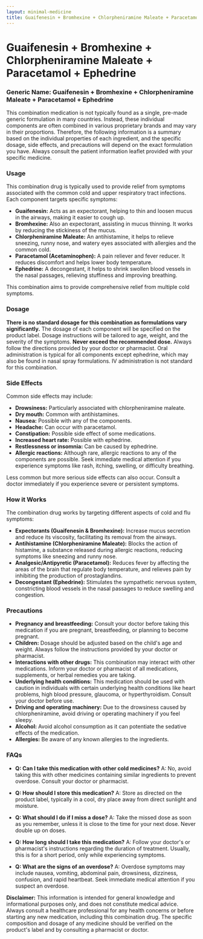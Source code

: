 ```yaml
---
layout: minimal-medicine
title: Guaifenesin + Bromhexine + Chlorpheniramine Maleate + Paracetamol + Ephedrine
---
```


# Guaifenesin + Bromhexine + Chlorpheniramine Maleate + Paracetamol + Ephedrine
### Generic Name:  Guaifenesin + Bromhexine + Chlorpheniramine Maleate + Paracetamol + Ephedrine

This combination medication is not typically found as a single, pre-made generic formulation in many countries.  Instead, these individual components are often combined in various proprietary brands and may vary in their proportions.  Therefore, the following information is a summary based on the individual properties of each ingredient, and the specific dosage, side effects, and precautions will depend on the exact formulation you have. Always consult the patient information leaflet provided with your specific medicine.


### Usage

This combination drug is typically used to provide relief from symptoms associated with the common cold and upper respiratory tract infections. Each component targets specific symptoms:

* **Guaifenesin:** Acts as an expectorant, helping to thin and loosen mucus in the airways, making it easier to cough up.
* **Bromhexine:**  Also an expectorant, assisting in mucus thinning. It works by reducing the stickiness of the mucus.
* **Chlorpheniramine Maleate:** An antihistamine, it helps to relieve sneezing, runny nose, and watery eyes associated with allergies and the common cold.
* **Paracetamol (Acetaminophen):** A pain reliever and fever reducer. It reduces discomfort and helps lower body temperature.
* **Ephedrine:** A decongestant, it helps to shrink swollen blood vessels in the nasal passages, relieving stuffiness and improving breathing.


This combination aims to provide comprehensive relief from multiple cold symptoms.


### Dosage

**There is no standard dosage for this combination as formulations vary significantly.**  The dosage of each component will be specified on the product label.  Dosage instructions will be tailored to age, weight, and the severity of the symptoms.  **Never exceed the recommended dose.**  Always follow the directions provided by your doctor or pharmacist.  Oral administration is typical for all components except ephedrine, which may also be found in nasal spray formulations.  IV administration is not standard for this combination.


### Side Effects

Common side effects may include:

* **Drowsiness:** Particularly associated with chlorpheniramine maleate.
* **Dry mouth:**  Common with antihistamines.
* **Nausea:**  Possible with any of the components.
* **Headache:**  Can occur with paracetamol.
* **Constipation:** Possible side effect of some medications.
* **Increased heart rate:**  Possible with ephedrine.
* **Restlessness or insomnia:** Can be caused by ephedrine.
* **Allergic reactions:**  Although rare, allergic reactions to any of the components are possible.  Seek immediate medical attention if you experience symptoms like rash, itching, swelling, or difficulty breathing.


Less common but more serious side effects can also occur.  Consult a doctor immediately if you experience severe or persistent symptoms.


### How it Works

The combination drug works by targeting different aspects of cold and flu symptoms:

* **Expectorants (Guaifenesin & Bromhexine):**  Increase mucus secretion and reduce its viscosity, facilitating its removal from the airways.
* **Antihistamine (Chlorpheniramine Maleate):** Blocks the action of histamine, a substance released during allergic reactions, reducing symptoms like sneezing and runny nose.
* **Analgesic/Antipyretic (Paracetamol):**  Reduces fever by affecting the areas of the brain that regulate body temperature, and relieves pain by inhibiting the production of prostaglandins.
* **Decongestant (Ephedrine):**  Stimulates the sympathetic nervous system, constricting blood vessels in the nasal passages to reduce swelling and congestion.


### Precautions

* **Pregnancy and breastfeeding:** Consult your doctor before taking this medication if you are pregnant, breastfeeding, or planning to become pregnant.
* **Children:**  Dosage should be adjusted based on the child's age and weight. Always follow the instructions provided by your doctor or pharmacist.
* **Interactions with other drugs:** This combination may interact with other medications. Inform your doctor or pharmacist of all medications, supplements, or herbal remedies you are taking.
* **Underlying health conditions:** This medication should be used with caution in individuals with certain underlying health conditions like heart problems, high blood pressure, glaucoma, or hyperthyroidism.  Consult your doctor before use.
* **Driving and operating machinery:** Due to the drowsiness caused by chlorpheniramine, avoid driving or operating machinery if you feel sleepy.
* **Alcohol:** Avoid alcohol consumption as it can potentiate the sedative effects of the medication.
* **Allergies:** Be aware of any known allergies to the ingredients.



### FAQs

* **Q: Can I take this medication with other cold medicines?** A:  No, avoid taking this with other medicines containing similar ingredients to prevent overdose. Consult your doctor or pharmacist.

* **Q: How should I store this medication?** A: Store as directed on the product label, typically in a cool, dry place away from direct sunlight and moisture.

* **Q: What should I do if I miss a dose?** A: Take the missed dose as soon as you remember, unless it is close to the time for your next dose.  Never double up on doses.

* **Q: How long should I take this medication?** A: Follow your doctor's or pharmacist's instructions regarding the duration of treatment. Usually, this is for a short period, only while experiencing symptoms.

* **Q: What are the signs of an overdose?** A: Overdose symptoms may include nausea, vomiting, abdominal pain, drowsiness, dizziness, confusion, and rapid heartbeat. Seek immediate medical attention if you suspect an overdose.

**Disclaimer:** This information is intended for general knowledge and informational purposes only, and does not constitute medical advice. Always consult a healthcare professional for any health concerns or before starting any new medication, including this combination drug.  The specific composition and dosage of any medicine should be verified on the product's label and by consulting a pharmacist or doctor.
